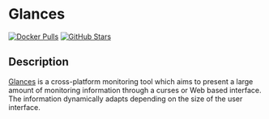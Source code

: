 # Glances

[![Docker Pulls](https://img.shields.io/docker/pulls/nicolargo/glances?style=flat-square&color=607D8B&label=docker%20pulls&logo=docker)](https://hub.docker.com/r/nicolargo/glances)
[![GitHub Stars](https://img.shields.io/github/stars/nicolargo/glances?style=flat-square&color=607D8B&label=github%20stars&logo=github)](https://github.com/nicolargo/glances)

## Description

[Glances](https://nicolargo.github.io/glances/) is a cross-platform monitoring tool which aims to present a large amount of monitoring information through a curses or Web based interface. The information dynamically adapts depending on the size of the user interface.
